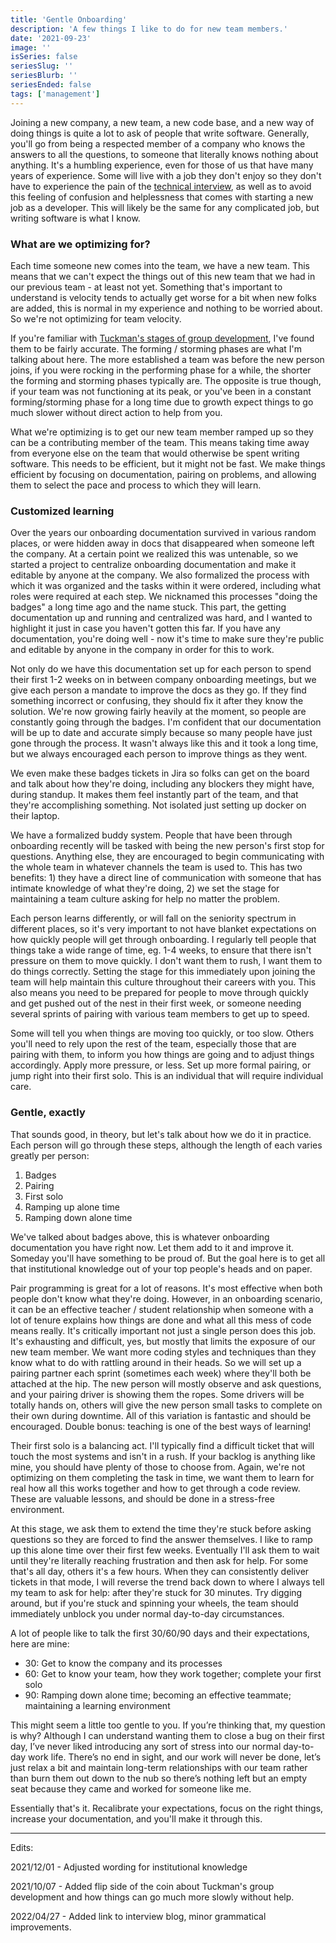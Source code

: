 ```yaml
---
title: 'Gentle Onboarding'
description: 'A few things I like to do for new team members.'
date: '2021-09-23'
image: ''
isSeries: false
seriesSlug: ''
seriesBlurb: ''
seriesEnded: false
tags: ['management']
---
```


Joining a new company, a new team, a new code base, and a new way of doing things is quite a lot to ask of people that write software. Generally, you'll go from being a respected member of a company who knows the answers to all the questions, to someone that literally knows nothing about anything. It's a humbling experience, even for those of us that have many years of experience. Some will live with a job they don't enjoy so they don't have to experience the pain of the [technical interview](/making-technical-interviews-real), as well as to avoid this feeling of confusion and helplessness that comes with starting a new job as a developer. This will likely be the same for any complicated job, but writing software is what I know.

### What are we optimizing for?

Each time someone new comes into the team, we have a new team. This means that we can't expect the things out of this new team that we had in our previous team - at least not yet. Something that's important to understand is velocity tends to actually get worse for a bit when new folks are added, this is normal in my experience and nothing to be worried about. So we're not optimizing for team velocity.

If you're familiar with [Tuckman's stages of group development](https://en.wikipedia.org/wiki/Tuckman%27s_stages_of_group_development), I've found them to be fairly accurate. The forming / storming phases are what I'm talking about here. The more established a team was before the new person joins, if you were rocking in the performing phase for a while, the shorter the forming and storming phases typically are. The opposite is true though, if your team was not functioning at its peak, or you've been in a constant forming/storming phase for a long time due to growth expect things to go much slower without direct action to help from you.

What we're optimizing is to get our new team member ramped up so they can be a contributing member of the team. This means taking time away from everyone else on the team that would otherwise be spent writing software. This needs to be efficient, but it might not be fast. We make things efficient by focusing on documentation, pairing on problems, and allowing them to select the pace and process to which they will learn.

### Customized learning

Over the years our onboarding documentation survived in various random places, or were hidden away in docs that disappeared when someone left the company. At a certain point we realized this was untenable, so we started a project to centralize onboarding documentation and make it editable by anyone at the company. We also formalized the process with which it was organized and the tasks within it were ordered, including what roles were required at each step. We nicknamed this processes "doing the badges" a long time ago and the name stuck. This part, the getting documentation up and running and centralized was hard, and I wanted to highlight it just in case you haven't gotten this far. If you have any documentation, you're doing well - now it's time to make sure they're public and editable by anyone in the company in order for this to work.

Not only do we have this documentation set up for each person to spend their first 1-2 weeks on in between company onboarding meetings, but we give each person a mandate to improve the docs as they go. If they find something incorrect or confusing, they should fix it after they know the solution. We're now growing fairly heavily at the moment, so people are constantly going through the badges. I'm confident that our documentation will be up to date and accurate simply because so many people have just gone through the process. It wasn't always like this and it took a long time, but we always encouraged each person to improve things as they went.

We even make these badges tickets in Jira so folks can get on the board and talk about how they're doing, including any blockers they might have, during standup. It makes them feel instantly part of the team, and that they're accomplishing something. Not isolated just setting up docker on their laptop.

We have a formalized buddy system. People that have been through onboarding recently will be tasked with being the new person's first stop for questions. Anything else, they are encouraged to begin communicating with the whole team in whatever channels the team is used to. This has two benefits: 1) they have a direct line of communication with someone that has intimate knowledge of what they're doing, 2) we set the stage for maintaining a team culture asking for help no matter the problem.

Each person learns differently, or will fall on the seniority spectrum in different places, so it's very important to not have blanket expectations on how quickly people will get through onboarding. I regularly tell people that things take a wide range of time, eg. 1-4 weeks, to ensure that there isn't pressure on them to move quickly. I don't want them to rush, I want them to do things correctly. Setting the stage for this immediately upon joining the team will help maintain this culture throughout their careers with you. This also means you need to be prepared for people to move through quickly and get pushed out of the nest in their first week, or someone needing several sprints of pairing with various team members to get up to speed.

Some will tell you when things are moving too quickly, or too slow. Others you'll need to rely upon the rest of the team, especially those that are pairing with them, to inform you how things are going and to adjust things accordingly. Apply more pressure, or less. Set up more formal pairing, or jump right into their first solo. This is an individual that will require individual care.

### Gentle, exactly

That sounds good, in theory, but let's talk about how we do it in practice. Each person will go through these steps, although the length of each varies greatly per person:

1. Badges
1. Pairing
1. First solo
1. Ramping up alone time
1. Ramping down alone time

We've talked about badges above, this is whatever onboarding documentation you have right now. Let them add to it and improve it. Someday you'll have something to be proud of. But the goal here is to get all that institutional knowledge out of your top people's heads and on paper.

Pair programming is great for a lot of reasons. It's most effective when both people don't know what they're doing. However, in an onboarding scenario, it can be an effective teacher / student relationship when someone with a lot of tenure explains how things are done and what all this mess of code means really. It's critically important not just a single person does this job. It's exhausting and difficult, yes, but mostly that limits the exposure of our new team member. We want more coding styles and techniques than they know what to do with rattling around in their heads. So we will set up a pairing partner each sprint (sometimes each week) where they'll both be attached at the hip. The new person will mostly observe and ask questions, and your pairing driver is showing them the ropes. Some drivers will be totally hands on, others will give the new person small tasks to complete on their own during downtime. All of this variation is fantastic and should be encouraged. Double bonus: teaching is one of the best ways of learning!

Their first solo is a balancing act. I'll typically find a difficult ticket that will touch the most systems and isn't in a rush. If your backlog is anything like mine, you should have plenty of those to choose from. Again, we're not optimizing on them completing the task in time, we want them to learn for real how all this works together and how to get through a code review. These are valuable lessons, and should be done in a stress-free environment.

At this stage, we ask them to extend the time they're stuck before asking questions so they are forced to find the answer themselves. I like to ramp up this alone time over their first few weeks. Eventually I'll ask them to wait until they're literally reaching frustration and then ask for help. For some that's all day, others it's a few hours. When they can consistently deliver tickets in that mode, I will reverse the trend back down to where I always tell my team to ask for help: after they're stuck for 30 minutes. Try digging around, but if you're stuck and spinning your wheels, the team should immediately unblock you under normal day-to-day circumstances.

A lot of people like to talk the first 30/60/90 days and their expectations, here are mine:

- 30: Get to know the company and its processes
- 60: Get to know your team, how they work together; complete your first solo
- 90: Ramping down alone time; becoming an effective teammate; maintaining a learning environment

This might seem a little too gentle to you. If you’re thinking that, my question is why? Although I can understand wanting them to close a bug on their first day, I’ve never liked introducing any sort of stress into our normal day-to-day work life. There’s no end in sight, and our work will never be done, let’s just relax a bit and maintain long-term relationships with our team rather than burn them out down to the nub so there’s nothing left but an empty seat because they came and worked for someone like me.

Essentially that's it. Recalibrate your expectations, focus on the right things, increase your documentation, and you'll make it through this.

---

Edits:

2021/12/01 - Adjusted wording for institutional knowledge

2021/10/07 - Added flip side of the coin about Tuckman's group development and how things can go much more slowly without help.

2022/04/27 - Added link to interview blog, minor grammatical improvements.

